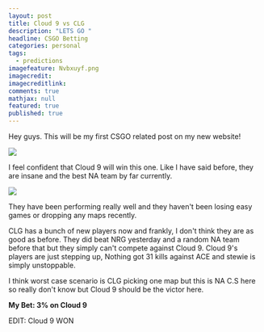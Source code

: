 ```yaml
---
layout: post
title: Cloud 9 vs CLG
description: "LETS GO "
headline: CSGO Betting
categories: personal
tags: 
  - predictions
imagefeature: Nvbxuyf.png
imagecredit: 
imagecreditlink: 
comments: true
mathjax: null
featured: true
published: true
---
```



Hey guys. This will be my first CSGO related post on my new website! 


![]({{site.baseurl}}/images/Screenshot%20(49).png)


I feel confident that Cloud 9 will win this one. Like I have said before, they are insane and the best NA team by far currently.


![]({{site.baseurl}}/images/Screenshot%20(50).png)

They have been performing really well and they haven't been losing easy games or dropping any maps recently.


CLG has a bunch of new players now and frankly, I don't think they are as good as before. They did beat NRG yesterday and a random NA team before that but they simply can't compete against Cloud 9. Cloud 9's players are just stepping up, Nothing got 31 kills against ACE and stewie is simply unstoppable. 


I think worst case scenario is CLG picking one map but this is NA C.S here so really don't know but Cloud 9 should be the victor here.

**My Bet: 3% on Cloud 9**

EDIT: Cloud 9 WON
